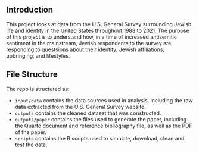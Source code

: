 ## Introduction

This project looks at data from the U.S. General Survey surrounding Jewish life and identity in the United States throughout 1988 to 2021. The purpose of this project is to understand how, in a time of increased antisemitic sentiment in the mainstream, Jewish respondents to the survey are responding to questsions about their identity, Jewish affiliations, upbringing, and lifestyles. 


## File Structure

The repo is structured as:

-   `input/data` contains the data sources used in analysis, including the raw data extracted from the U.S. General Survey website.
-   `outputs` contains the cleaned dataset that was constructed.
-   `outputs/paper` contains the files used to generate the paper, including the Quarto document and reference bibliography file, as well as the PDF of the paper. 
-   `scripts` contains the R scripts used to simulate, download, clean and test the data.

